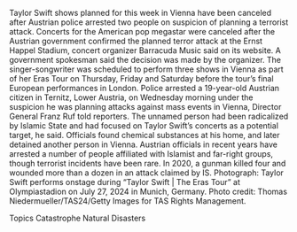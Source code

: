 Taylor Swift shows planned for this week in Vienna have been canceled after Austrian police arrested two people on suspicion of planning a terrorist attack.
Concerts for the American pop megastar were canceled after the Austrian government confirmed the planned terror attack at the Ernst Happel Stadium, concert organizer Barracuda Music said on its website. A government spokesman said the decision was made by the organizer.
The singer-songwriter was scheduled to perform three shows in Vienna as part of her Eras Tour on Thursday, Friday and Saturday before the tour’s final European performances in London.
Police arrested a 19-year-old Austrian citizen in Ternitz, Lower Austria, on Wednesday morning under the suspicion he was planning attacks against mass events in Vienna, Director General Franz Ruf told reporters. The unnamed person had been radicalized by Islamic State and had focused on Taylor Swift’s concerts as a potential target, he said.
Officials found chemical substances at his home, and later detained another person in Vienna.
Austrian officials in recent years have arrested a number of people affiliated with Islamist and far-right groups, though terrorist incidents have been rare. In 2020, a gunman killed four and wounded more than a dozen in an attack claimed by IS.
Photograph: Taylor Swift performs onstage during “Taylor Swift | The Eras Tour” at Olympiastadion on July 27, 2024 in Munich, Germany. Photo credit: Thomas Niedermueller/TAS24/Getty Images for TAS Rights Management.

Topics
Catastrophe
Natural Disasters
